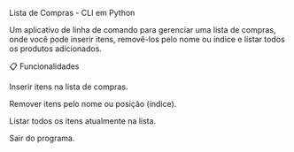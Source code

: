 Lista de Compras - CLI em Python

Um aplicativo de linha de comando para gerenciar uma lista de compras, onde você pode inserir itens, removê-los pelo nome ou índice e listar todos os produtos adicionados.

📋 Funcionalidades

Inserir itens na lista de compras.

Remover itens pelo nome ou posição (índice).

Listar todos os itens atualmente na lista.

Sair do programa.
